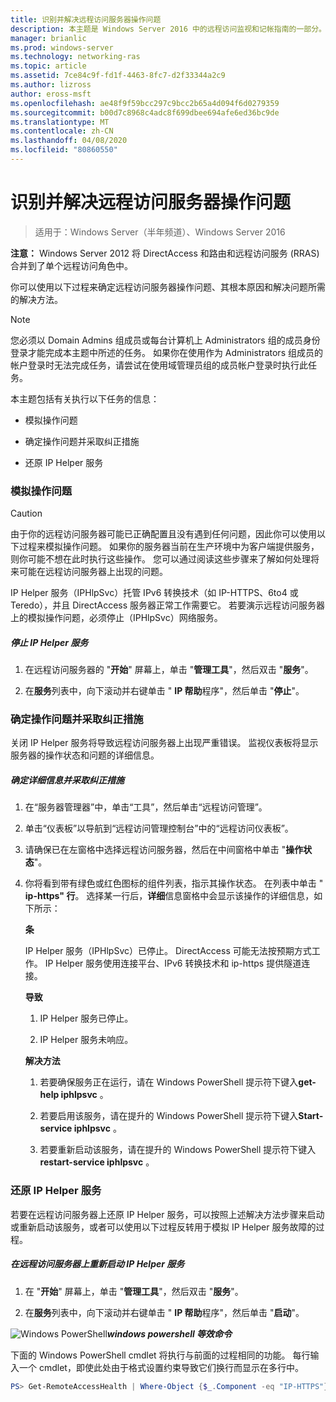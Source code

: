 ```yaml
---
title: 识别并解决远程访问服务器操作问题
description: 本主题是 Windows Server 2016 中的远程访问监视和记帐指南的一部分。
manager: brianlic
ms.prod: windows-server
ms.technology: networking-ras
ms.topic: article
ms.assetid: 7ce84c9f-fd1f-4463-8fc7-d2f33344a2c9
ms.author: lizross
author: eross-msft
ms.openlocfilehash: ae48f9f59bcc297c9bcc2b65a4d094f6d0279359
ms.sourcegitcommit: b00d7c8968c4adc8f699dbee694afe6ed36bc9de
ms.translationtype: MT
ms.contentlocale: zh-CN
ms.lasthandoff: 04/08/2020
ms.locfileid: "80860550"
---
```

# <a name="identify-and-resolve-remote-access-server-operations-problems"></a>识别并解决远程访问服务器操作问题

>适用于：Windows Server（半年频道）、Windows Server 2016

**注意：** Windows Server 2012 将 DirectAccess 和路由和远程访问服务 (RRAS) 合并到了单个远程访问角色中。  
  
你可以使用以下过程来确定远程访问服务器操作问题、其根本原因和解决问题所需的解决方法。  
  
> [!NOTE]  
> 您必须以 Domain Admins 组成员或每台计算机上 Administrators 组的成员身份登录才能完成本主题中所述的任务。 如果你在使用作为 Administrators 组成员的帐户登录时无法完成任务，请尝试在使用域管理员组的成员帐户登录时执行此任务。  
  
本主题包括有关执行以下任务的信息：  
  
- 模拟操作问题  
  
- 确定操作问题并采取纠正措施  
  
- 还原 IP Helper 服务  
  
### <a name="simulate-an-operations-issue"></a><a name="BKMK_Simulate"></a>模拟操作问题  
  
> [!CAUTION]  
> 由于你的远程访问服务器可能已正确配置且没有遇到任何问题，因此你可以使用以下过程来模拟操作问题。 如果你的服务器当前在生产环境中为客户端提供服务，则你可能不想在此时执行这些操作。 您可以通过阅读这些步骤来了解如何处理将来可能在远程访问服务器上出现的问题。  
  
IP Helper 服务（IPHlpSvc）托管 IPv6 转换技术（如 IP-HTTPS、6to4 或 Teredo），并且 DirectAccess 服务器正常工作需要它。 若要演示远程访问服务器上的模拟操作问题，必须停止（IPHlpSvc）网络服务。  
  
##### <a name="to-stop-the-ip-helper-service"></a>停止 IP Helper 服务  
  
1.  在远程访问服务器的 "**开始**" 屏幕上，单击 "**管理工具**"，然后双击 "**服务**"。  
  
2.  在**服务**列表中，向下滚动并右键单击 " **IP 帮助**程序"，然后单击 "**停止**"。  
  
### <a name="identify-the-operations-issue-and-take-corrective-action"></a><a name="BKMK_Identify"></a>确定操作问题并采取纠正措施  
关闭 IP Helper 服务将导致远程访问服务器上出现严重错误。 监视仪表板将显示服务器的操作状态和问题的详细信息。  
  
##### <a name="to-identify-the-details-and-take-corrective-action"></a>确定详细信息并采取纠正措施  
  
1.  在“服务器管理器”中，单击“工具”，然后单击“远程访问管理”。  
  
2.  单击“仪表板”以导航到“远程访问管理控制台”中的“远程访问仪表板”。  
  
3.  请确保已在左窗格中选择远程访问服务器，然后在中间窗格中单击 "**操作状态**"。  
  
4.  你将看到带有绿色或红色图标的组件列表，指示其操作状态。 在列表中单击 " **ip-https" 行**。 选择某一行后，**详细**信息窗格中会显示该操作的详细信息，如下所示：  
  
    **条**  
  
    IP Helper 服务（IPHlpSvc）已停止。 DirectAccess 可能无法按预期方式工作。 IP Helper 服务使用连接平台、IPv6 转换技术和 ip-https 提供隧道连接。  
  
    **导致**  
  
    1.  IP Helper 服务已停止。  
  
    2.  IP Helper 服务未响应。  
  
    **解决方法**  
  
    1.  若要确保服务正在运行，请在 Windows PowerShell 提示符下键入**get-help iphlpsvc** 。  
  
    2.  若要启用该服务，请在提升的 Windows PowerShell 提示符下键入**Start-service iphlpsvc** 。  
  
    3.  若要重新启动该服务，请在提升的 Windows PowerShell 提示符下键入**restart-service iphlpsvc** 。  
  
### <a name="restore-the-ip-helper-service"></a><a name="BKMK_Restart"></a>还原 IP Helper 服务  
若要在远程访问服务器上还原 IP Helper 服务，可以按照上述解决方法步骤来启动或重新启动该服务，或者可以使用以下过程反转用于模拟 IP Helper 服务故障的过程。  
  
##### <a name="to-restart-the-ip-helper-service-on-the-remote-access-server"></a>在远程访问服务器上重新启动 IP Helper 服务  
  
1.  在 "**开始**" 屏幕上，单击 "**管理工具**"，然后双击 "**服务**"。  
  
2.  在**服务**列表中，向下滚动并右键单击 " **IP 帮助**程序"，然后单击 "**启动**"。  
  
![Windows PowerShell](../../../media/Identify-and-resolve-Remote-Access-server-operations-problems/PowerShellLogoSmall.gif)***<em>windows powershell 等效命令</em>***  
  
下面的 Windows PowerShell cmdlet 将执行与前面的过程相同的功能。 每行输入一个 cmdlet，即使此处由于格式设置约束导致它们换行而显示在多行中。  
  
```PowerShell
PS> Get-RemoteAccessHealth | Where-Object {$_.Component -eq "IP-HTTPS"} | Format-List -Property *  
```
